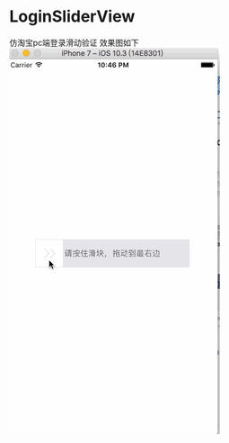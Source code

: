 # LoginSliderView
仿淘宝pc端登录滑动验证
效果图如下
![image](https://github.com/SabinLee/LoginSliderView/blob/master/gif/1.gif)
